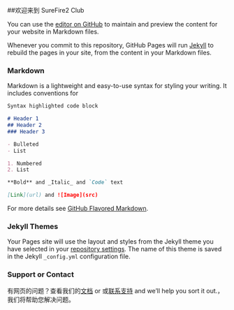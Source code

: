 ##欢迎来到 SureFire2 Club

You can use the [editor on GitHub](https://github.com/SureFire2/Club/edit/master/README.md) to maintain and preview the content for your website in Markdown files.

Whenever you commit to this repository, GitHub Pages will run [Jekyll](https://jekyllrb.com/) to rebuild the pages in your site, from the content in your Markdown files.

### Markdown

Markdown is a lightweight and easy-to-use syntax for styling your writing. It includes conventions for

```markdown
Syntax highlighted code block

# Header 1
## Header 2
### Header 3

- Bulleted
- List

1. Numbered
2. List

**Bold** and _Italic_ and `Code` text

[Link](url) and ![Image](src)
```

For more details see [GitHub Flavored Markdown](https://guides.github.com/features/mastering-markdown/).

### Jekyll Themes

Your Pages site will use the layout and styles from the Jekyll theme you have selected in your [repository settings](https://github.com/SureFire2/Club/settings). The name of this theme is saved in the Jekyll `_config.yml` configuration file.

### Support or Contact

有网页的问题？查看我们的[文档](https://help.github.com/categories/github-pages-basics/) or 或[联系支持](http://wpa.qq.com/msgrd?v=3&uin=1607766415&site=qq&menu=yes) and we’ll help you sort it out.，我们将帮助您解决问题。
